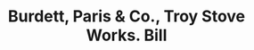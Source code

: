 ---
doi: 10.7916/D8H14D3V
date_other: '1860'
date_other_textual: 1860-1869
form: printed ephemera
genre:
- Invoices
name:
- Burdett, Paris & Co., Troy Stove Works
object_in_context_url: https://biggert.cul.columbia.edu/items/view/ave_biggert_01212
subject_hierarchical_geographic:
- Troy, New York, United States
subject_name:
- Burdett, Paris & Co., Troy Stove Works
title: Burdett, Paris & Co., Troy Stove Works. Bill
sort_title: Burdett, Paris & Co., Troy Stove Works. Bill
call_number: ave_biggert_01212
coordinates:
- 42.73166666666667,-73.69250000000001
pid: ave_biggert_01212
identifiers: ave_biggert_01212
thumbnail: https://derivativo-3.library.columbia.edu/iiif/2/ldpd:343485/full/!256,256/0/native.jpg
permalink: "/items/ave_biggert_01212/"
layout: iiif-image-page
---